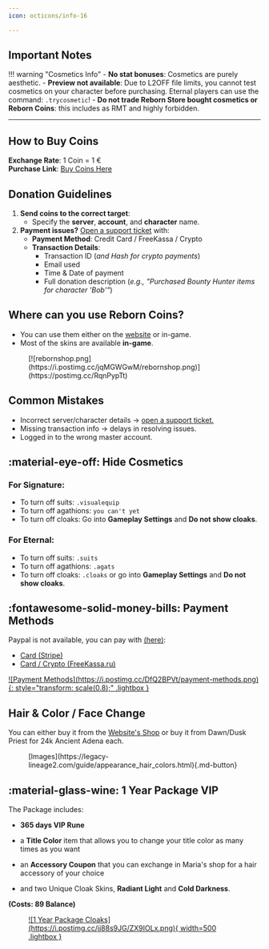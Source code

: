 ```yaml
---
icon: octicons/info-16

---
```


## Important Notes
!!! warning "Cosmetics Info"
    - **No stat bonuses**: Cosmetics are purely aesthetic.
    - **Preview not available**: Due to L2OFF file limits, you cannot test cosmetics on your character before purchasing. Eternal players can use the command: `.trycosmetic`!
    - **Do not trade Reborn Store bought cosmetics or Reborn Coins**: this includes as RMT and highly forbidden.

---

## How to Buy Coins

**Exchange Rate**: 1 Coin = 1 €  
**Purchase Link**: [Buy Coins Here](https://l2reborn.org/balance/)

## Donation Guidelines
1. **Send coins to the correct target**:
    - Specify the **server**, **account**, and **character** name.
2. **Payment issues?** [Open a support ticket](https://l2reborn.org/support/) with:
    - **Payment Method**: Credit Card / FreeKassa / Crypto  
    - **Transaction Details**:
        - Transaction ID (*and Hash for crypto payments*)
        - Email used
        - Time & Date of payment
        - Full donation description (*e.g., "Purchased Bounty Hunter items for character 'Bob'"*)


## Where can you use Reborn Coins?

- You can use them either on the [website](https://l2reborn.org/reborn-shop/) or in-game.
- Most of the skins are available __in-game__.

<figure markdown>
[![rebornshop.png](https://i.postimg.cc/jqMGWGwM/rebornshop.png)](https://postimg.cc/RqnPypTt)
</figure>

## Common Mistakes
- Incorrect server/character details → [open a support ticket.](https://l2reborn.org/support/)
- Missing transaction info → delays in resolving issues.
- Logged in to the wrong master account.


## :material-eye-off: Hide Cosmetics
### For Signature:
- To turn off suits: `.visualequip`
- To turn off agathions: `you can't yet`
- To turn off cloaks: Go into **Gameplay Settings** and **Do not show cloaks**.

### For Eternal:
- To turn off suits: `.suits`
- To turn off agathions: `.agats`
- To turn off cloaks: `.cloaks` or go into **Gameplay Settings** and **Do not show cloaks**.


## :fontawesome-solid-money-bills: Payment Methods
Paypal is not available, you can pay with [(here)](https://l2reborn.org/balance/):

- [Card (Stripe)](https://stripe.com/)
- [Card / Crypto (FreeKassa.ru)](https://freekassa.ru/)

<a href="https://postimg.cc/DfQ2BPVt">
![Payment Methods](https://i.postimg.cc/DfQ2BPVt/payment-methods.png){: style="transform: scale(0.8);" .lightbox }
</a>


## Hair & Color / Face Change

You can either buy it from the [Website's Shop](https://l2reborn.org/reborn-shop/) or buy it from Dawn/Dusk Priest for 24k Ancient Adena each.

<figure markdown="span">
  [Images](https://legacy-lineage2.com/guide/appearance_hair_colors.html){.md-button}
</figure>


## :material-glass-wine: 1 Year Package VIP
The Package includes:

- **365 days VIP Rune**

- a **Title Color** item that allows you to change your title color as many times as you want

- an **Accessory Coupon** that you can exchange in Maria's shop for a hair accessory of your choice

- and two Unique Cloak Skins, **Radiant Light** and **Cold Darkness**.

**(Costs: 89 Balance)**

<figure markdown="1">
<a href="https://postimg.cc/jj88s9JG">
![1 Year Package Cloaks](https://i.postimg.cc/jj88s9JG/ZX9IOLx.png){ width=500 .lightbox }
</a>
</figure>



